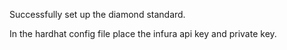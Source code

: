 Successfully set up the diamond standard.

In the hardhat config file place the infura api key and private key.
